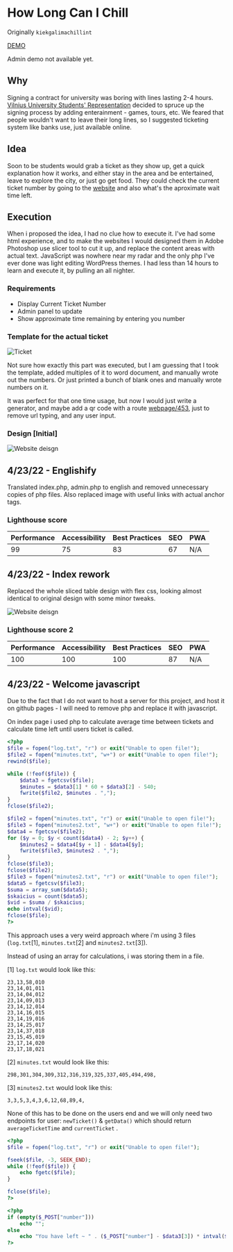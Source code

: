 # How Long Can I Chill

Originally `kiekgalimachillint`

[DEMO](https://jelizarovas.github.io/how-long-can-i-chill/)

Admin demo not available yet.

## Why

Signing a contract for university was boring with lines lasting 2-4 hours. [Vilnius University Students' Representation](https://ff.vusa.lt/l) decided to spruce up the signing process by adding enterainment - games, tours, etc. We feared that people wouldn't want to leave their long lines, so I suggested ticketing system like banks use, just available online.

## Idea

Soon to be students would grab a ticket as they show up, get a quick explanation how it works, and either stay in the area and be entertained, leave to explore the city, or just go get food. They could check the current ticket number by going to the [website](https://kiekdargaliuchilling.99k.org) and also what's the aproximate wait time left.

## Execution

When i proposed the idea, I had no clue how to execute it. I've had some html experience, and to make the websites I would designed them in Adobe Photoshop use slicer tool to cut it up, and replace the content areas with actual text. JavaScript was nowhere near my radar and the only php I've ever done was light editing WordPress themes. I had less than 14 hours to learn and execute it, by pulling an all nighter.

### Requirements

- Display Current Ticket Number
- Admin panel to update
- Show approximate time remaining by entering you number

### Template for the actual ticket

![Ticket](images/ticket_template.png)

Not sure how exactly this part was executed, but I am guessing that I took the template, added multiples of it to word document, and manually wrote out the numbers. Or just printed a bunch of blank ones and manually wrote numbers on it.

It was perfect for that one time usage, but now I would just write a generator, and maybe add a qr code with a route [webpage/453](#453), just to remove url typing, and any user input.

### Design [Initial]

![Website deisgn](images/Screenshot.png)

## 4/23/22 - Englishify

Translated index.php, admin.php to english and removed unnecessary copies of php files. Also replaced image with useful links with actual anchor tags.

### Lighthouse score

| Performance | Accessibility | Best Practices | SEO | PWA |
| ----------- | ------------- | -------------- | --- | --- |
| 99          | 75            | 83             | 67  | N/A |

## 4/23/22 - Index rework

Replaced the whole sliced table design with flex css, looking almost identical to original design with some minor tweaks.

![Website deisgn](images/Snapshot%2022-04-23.png)

### Lighthouse score 2

| Performance | Accessibility | Best Practices | SEO | PWA |
| ----------- | ------------- | -------------- | --- | --- |
| 100         | 100           | 100            | 87  | N/A |

## 4/23/22 - Welcome javascript

Due to the fact that I do not want to host a server for this project, and host it on github pages - I will need to remove php and replace it with javascript.

On index page i used php to calculate average time between tickets and calculate time left until users ticket is called.

```php
<?php
$file = fopen("log.txt", "r") or exit("Unable to open file!");
$file2 = fopen("minutes.txt", "w+") or exit("Unable to open file!");
rewind($file);

while (!feof($file)) {
    $data3 = fgetcsv($file);
    $minutes = $data3[1] * 60 + $data3[2] - 540;
    fwrite($file2, $minutes . ",");
}
fclose($file2);

$file2 = fopen("minutes.txt", "r") or exit("Unable to open file!");
$file3 = fopen("minutes2.txt", "w+") or exit("Unable to open file!");
$data4 = fgetcsv($file2);
for ($y = 0; $y < count($data4) - 2; $y++) {
    $minutes2 = $data4[$y + 1] - $data4[$y];
    fwrite($file3, $minutes2 . ",");
}
fclose($file3);
fclose($file2);
$file3 = fopen("minutes2.txt", "r") or exit("Unable to open file!");
$data5 = fgetcsv($file3);
$suma = array_sum($data5);
$skaicius = count($data5);
$vid = $suma / $skaicius;
echo intval($vid);
fclose($file);
?>
```

This approach uses a very weird approach where i'm using 3 files (`log.txt`[1], `minutes.txt`[2] and `minutes2.txt`[3]).

Instead of using an array for calculations, i was storing them in a file.

[1] `log.txt` would look like this:

```text
23,13,58,010
23,14,01,011
23,14,04,012
23,14,09,013
23,14,12,014
23,14,16,015
23,14,19,016
23,14,25,017
23,14,37,018
23,15,45,019
23,17,14,020
23,17,18,021
```

[2] `minutes.txt` would look like this:

```text
298,301,304,309,312,316,319,325,337,405,494,498,
```

[3] `minutes2.txt` would look like this:

```text
3,3,5,3,4,3,6,12,68,89,4,
```

None of this has to be done on the users end and we will only need two endpoints for user: `newTicket()` & `getData()` which should return `averageTicketTime` and `currentTicket` .

```php
<?php
$file = fopen("log.txt", "r") or exit("Unable to open file!");

fseek($file, -3, SEEK_END);
while (!feof($file)) {
    echo fgetc($file);
}

fclose($file);
?>
```

```php
<?php
if (empty($_POST["number"]))
    echo "";
else
    echo "You have left ~ " . ($_POST["number"] - $data3[3]) * intval($vid) . "minutes";
?>
```
